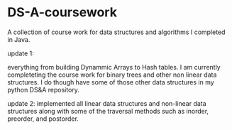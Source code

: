 # DS-A-coursework
A collection of course work for data structures and algorithms I completed in Java. 

update 1:

everything from building Dynammic Arrays to Hash tables. I am currently completeting the course work for binary trees and other non linear data structures. I do though have some of those other data structures in my python DS&A repository. 

update 2:
implemented all linear data structures and non-linear data structures along with some of the traversal methods such as inorder, preorder, and postorder.
